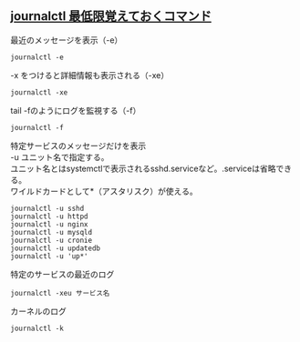 ## [journalctl 最低限覚えておくコマンド](https://qiita.com/aosho235/items/9fbff75e9cccf351345c)

最近のメッセージを表示（-e）<br>
```
journalctl -e
```

-x をつけると詳細情報も表示される（-xe）<br>
```
journalctl -xe
```

tail -fのようにログを監視する（-f）<br>
```
journalctl -f
```

特定サービスのメッセージだけを表示<br>
-u ユニット名で指定する。<br>
ユニット名とはsystemctlで表示されるsshd.serviceなど。.serviceは省略できる。<br>
ワイルドカードとして*（アスタリスク）が使える。<br>
```
journalctl -u sshd
journalctl -u httpd
journalctl -u nginx
journalctl -u mysqld
journalctl -u cronie
journalctl -u updatedb
journalctl -u 'up*'
```

特定のサービスの最近のログ
```
journalctl -xeu サービス名
```

カーネルのログ<br>
```
journalctl -k
```
